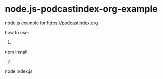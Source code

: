 # node.js-podcastindex-org-example
 
node.js example for https://podcastindex.org

how to use:

1)
npm install

2)
node index.js
